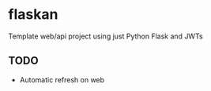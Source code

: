 # flaskan
Template web/api project using just Python Flask and JWTs

## TODO

* Automatic refresh on web
